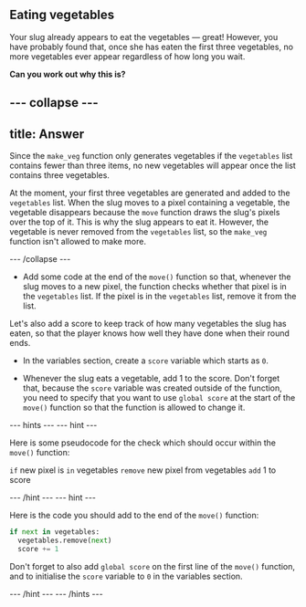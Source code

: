 ## Eating vegetables

Your slug already appears to eat the vegetables — great! However, you have probably found that, once she has eaten the first three vegetables, no more vegetables ever appear regardless of how long you wait.

**Can you work out why this is?**

--- collapse ---
---
title: Answer
---

Since the `make_veg` function only generates vegetables if the `vegetables` list contains fewer than three items, no new vegetables will appear once the list contains three vegetables.

At the moment, your first three vegetables are generated and added to the `vegetables` list. When the slug moves to a pixel containing a vegetable, the vegetable disappears because the `move` function draws the slug's pixels over the top of it. This is why the slug appears to eat it. However, the vegetable is never removed from the `vegetables` list, so the `make_veg` function isn't allowed to make more.

--- /collapse ---

+ Add some code at the end of the `move()` function so that, whenever the slug moves to a new pixel, the function checks whether that pixel is in the `vegetables` list. If the pixel is in the `vegetables` list, remove it from the list.

Let's also add a score to keep track of how many vegetables the slug has eaten, so that the player knows how well they have done when their round ends.

+ In the variables section, create a `score` variable which starts as `0`.

+ Whenever the slug eats a vegetable, add 1 to the score. Don't forget that, because the `score` variable was created outside of the function, you need to specify that you want to use `global score` at the start of the `move()` function so that the function is allowed to change it.

--- hints --- --- hint ---

Here is some pseudocode for the check which should occur within the `move()` function:

`if` new pixel is `in` vegetables `remove` new pixel from vegetables `add` 1 to score

--- /hint --- --- hint ---

Here is the code you should add to the end of the `move()` function:

```python
if next in vegetables:
  vegetables.remove(next)
  score += 1
```

Don't forget to also add `global score` on the first line of the `move()` function, and to initialise the `score` variable to `0` in the variables section.

--- /hint --- --- /hints ---
